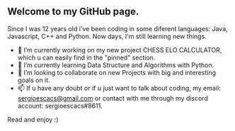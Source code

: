 ## Welcome to my GitHub page. 

Since I was 12 years old i've been coding in some diferent languages: Java, Javascript, C++ and Python. Now days, I'm still learning new things. 

  - 🔭 I’m currently working on my new project CHESS ELO CALCULATOR, which u can easily find in the "pinned" section. 
  - 🌱 I’m currently learning Data Structure and Algorithms with Python. 
  - 👯 I’m looking to collaborate on new Projects with big and interesting goals on it. 
  - 📫 If u have any doubt or if u just want to talk about coding, my email: sergioescacs@gmail.com or contact with me through my discord account: sergioescacs#8611. 

Read and enjoy :) 
